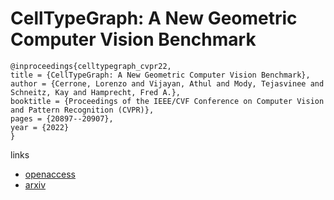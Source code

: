 # CellTypeGraph: A New Geometric Computer Vision Benchmark

```
@inproceedings{celltypegraph_cvpr22,
title = {CellTypeGraph: A New Geometric Computer Vision Benchmark},
author = {Cerrone, Lorenzo and Vijayan, Athul and Mody, Tejasvinee and Schneitz, Kay and Hamprecht, Fred A.},
booktitle = {Proceedings of the IEEE/CVF Conference on Computer Vision and Pattern Recognition (CVPR)},
pages = {20897--20907},
year = {2022}
}
```

links
- [openaccess](http://openaccess.thecvf.com//content/CVPR2022/html/Cerrone_CellTypeGraph_A_New_Geometric_Computer_Vision_Benchmark_CVPR_2022_paper.html)
- [arxiv](https://arxiv.org/abs/2205.08166)
